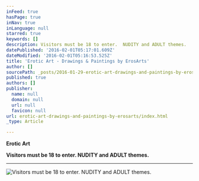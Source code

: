 ```yaml
---
inFeed: true
hasPage: true
inNav: true
inLanguage: null
starred: true
keywords: []
description: Visitors must be 18 to enter.  NUDITY and ADULT themes.
datePublished: '2016-02-01T05:17:01.609Z'
dateModified: '2016-02-01T05:16:53.525Z'
title: 'Erotic Art - Drawings & Paintings by ErosArts'
author: []
sourcePath: _posts/2016-01-29-erotic-art-drawings-and-paintings-by-erosarts.md
published: true
authors: []
publisher:
  name: null
  domain: null
  url: null
  favicon: null
url: erotic-art-drawings-and-paintings-by-erosarts/index.html
_type: Article

---
```

**Erotic Art**

**Visitors must be 18 to enter.  NUDITY and ADULT themes.**

****
![Visitors must be 18 to enter.  NUDITY and ADULT themes.](https://s3-us-west-2.amazonaws.com/the-grid-img/p/6628c64fb94bcae781fd3d1cdc97ed86f33b2140.jpg)